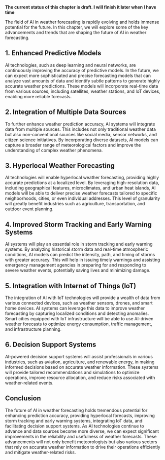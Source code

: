**The current status of this chapter is draft. I will finish it later when I have time**

The field of AI in weather forecasting is rapidly evolving and holds immense potential for the future. In this chapter, we will explore some of the key advancements and trends that are shaping the future of AI in weather forecasting.

**1. Enhanced Predictive Models**
---------------------------------

AI technologies, such as deep learning and neural networks, are continuously improving the accuracy of predictive models. In the future, we can expect more sophisticated and precise forecasting models that can analyze vast amounts of data and identify subtle patterns to generate highly accurate weather predictions. These models will incorporate real-time data from various sources, including satellites, weather stations, and IoT devices, enabling more reliable forecasts.

**2. Integration of Multiple Data Sources**
-------------------------------------------

To further enhance weather prediction accuracy, AI systems will integrate data from multiple sources. This includes not only traditional weather data but also non-conventional sources like social media, sensor networks, and citizen science initiatives. By incorporating diverse datasets, AI models can capture a broader range of meteorological factors and improve the understanding of complex weather phenomena.

**3. Hyperlocal Weather Forecasting**
-------------------------------------

AI technologies will enable hyperlocal weather forecasting, providing highly accurate predictions at a localized level. By leveraging high-resolution data, including geographical features, microclimates, and urban heat islands, AI models will be able to deliver precise weather forecasts tailored to specific neighborhoods, cities, or even individual addresses. This level of granularity will greatly benefit industries such as agriculture, transportation, and outdoor event planning.

**4. Improved Storm Tracking and Early Warning Systems**
--------------------------------------------------------

AI systems will play an essential role in storm tracking and early warning systems. By analyzing historical storm data and real-time atmospheric conditions, AI models can predict the intensity, path, and timing of storms with greater accuracy. This will help in issuing timely warnings and assisting emergency management agencies in preparing for and responding to severe weather events, potentially saving lives and minimizing damage.

**5. Integration with Internet of Things (IoT)**
------------------------------------------------

The integration of AI with IoT technologies will provide a wealth of data from various connected devices, such as weather sensors, drones, and smart home devices. AI systems can leverage this data to improve weather forecasting by capturing localized conditions and detecting anomalies. Smart cities equipped with IoT infrastructure will be able to use AI-driven weather forecasts to optimize energy consumption, traffic management, and infrastructure planning.

**6. Decision Support Systems**
-------------------------------

AI-powered decision support systems will assist professionals in various industries, such as aviation, agriculture, and renewable energy, in making informed decisions based on accurate weather information. These systems will provide tailored recommendations and simulations to optimize operations, improve resource allocation, and reduce risks associated with weather-related events.

**Conclusion**
--------------

The future of AI in weather forecasting holds tremendous potential for enhancing prediction accuracy, providing hyperlocal forecasts, improving storm tracking and early warning systems, integrating IoT data, and facilitating decision support systems. As AI technologies continue to advance and data sources become more diverse, we can expect significant improvements in the reliability and usefulness of weather forecasts. These advancements will not only benefit meteorologists but also various sectors that rely on accurate weather information to drive their operations efficiently and mitigate weather-related risks.

